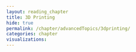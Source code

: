 ```yaml
---
layout: reading_chapter
title: 3D Printing
hide: true
permalink: /chapter/advancedTopics/3dprinting/
categories: chapter
visualizations:
---
```

